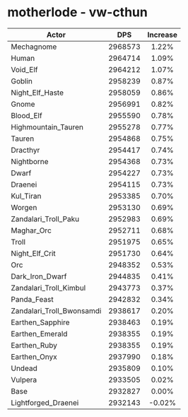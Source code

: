 # motherlode - vw-cthun
| Actor | DPS | Increase |
|---|:---:|:---:|
|Mechagnome|2968573|1.22%|
|Human|2964714|1.09%|
|Void_Elf|2964212|1.07%|
|Goblin|2958239|0.87%|
|Night_Elf_Haste|2958059|0.86%|
|Gnome|2956991|0.82%|
|Blood_Elf|2955590|0.78%|
|Highmountain_Tauren|2955278|0.77%|
|Tauren|2954868|0.75%|
|Dracthyr|2954417|0.74%|
|Nightborne|2954368|0.73%|
|Dwarf|2954227|0.73%|
|Draenei|2954115|0.73%|
|Kul_Tiran|2953385|0.70%|
|Worgen|2953130|0.69%|
|Zandalari_Troll_Paku|2952983|0.69%|
|Maghar_Orc|2952711|0.68%|
|Troll|2951975|0.65%|
|Night_Elf_Crit|2951730|0.64%|
|Orc|2948352|0.53%|
|Dark_Iron_Dwarf|2944835|0.41%|
|Zandalari_Troll_Kimbul|2943773|0.37%|
|Panda_Feast|2942832|0.34%|
|Zandalari_Troll_Bwonsamdi|2938617|0.20%|
|Earthen_Sapphire|2938463|0.19%|
|Earthen_Emerald|2938355|0.19%|
|Earthen_Ruby|2938355|0.19%|
|Earthen_Onyx|2937990|0.18%|
|Undead|2935809|0.10%|
|Vulpera|2933505|0.02%|
|Base|2932827|0.00%|
|Lightforged_Draenei|2932143|-0.02%|
